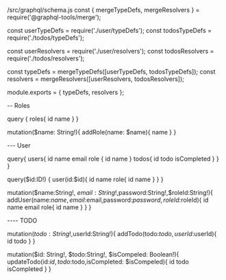 /src/graphql/schema.js
const { mergeTypeDefs, mergeResolvers } = require('@graphql-tools/merge');

const userTypeDefs = require('./user/typeDefs');
const todosTypeDefs = require('./todos/typeDefs');

const userResolvers = require('./user/resolvers');
const todosResolvers = require('./todos/resolvers');

const typeDefs = mergeTypeDefs([userTypeDefs, todosTypeDefs]);
const resolvers = mergeResolvers([userResolvers, todosResolvers]);

module.exports = { typeDefs, resolvers };


-- Roles

query {
  roles{
    id
    name
  }
}


mutation($name: String!){
  addRole(name: $name){
    name
  }
}


--- User

query{
  users{
    id
    name
    email
    role {
      id
      name
    }
    todos{
      id
      todo
      isCompleted
    }
  }
}

query($id:ID!) {
  user(id:$id){
    id
    name
    role{
      id
      name
    }
  }
}


mutation($name:String!, $email:String!,$password:String!,$roleId:String!){
  addUser(name:$name,email:$email,password:$password,roleId:$roleId){
    id
    name
    email
    role{
      id
      name
    }
  }
}




---- TODO


mutation($todo:String!,$userId:String!){
  addTodo(todo:$todo, userId:$userId){
    id
    todo
  }
}



mutation($id: String!, $todo:String!, $isCompeled: Boolean!){
  updateTodo(id:$id,todo:$todo,isCompleted: $isCompeled){
    id
    todo
    isCompleted
  }
}

